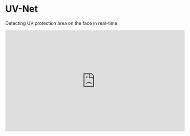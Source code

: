 # UV-Net
Detecting UV protection area on the face in real-time
<iframe width="560" height="315" src="https://www.youtube.com/embed/kuygdQ6AbaE" frameborder="0" allow="accelerometer; autoplay; encrypted-media; gyroscope; picture-in-picture" allowfullscreen></iframe>
